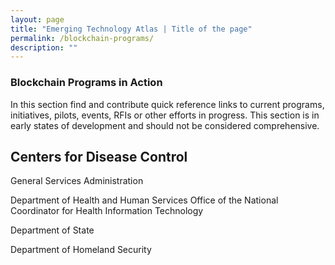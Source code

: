 ```yaml
---
layout: page
title: "Emerging Technology Atlas | Title of the page"
permalink: /blockchain-programs/
description: ""
---
```


### Blockchain Programs in Action

<p> In this section find and contribute quick reference links to current programs, initiatives, pilots, events, RFIs or other efforts in progress. This section is in early states of development and should not be considered comprehensive.</p>

## Centers for Disease Control

General Services Administration

Department of Health and Human Services Office of the National Coordinator for Health Information Technology

Department of State 

Department of Homeland Security 


